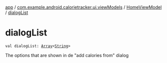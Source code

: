 [app](../../index.md) / [com.example.android.calorietracker.ui.viewModels](../index.md) / [HomeViewModel](index.md) / [dialogList](./dialog-list.md)

# dialogList

`val dialogList: `[`Array`](https://kotlinlang.org/api/latest/jvm/stdlib/kotlin/-array/index.html)`<`[`String`](https://kotlinlang.org/api/latest/jvm/stdlib/kotlin/-string/index.html)`>`

The options that are shown in de "add calories from" dialog

